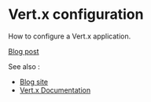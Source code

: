 # Vert.x configuration

How to configure a Vert.x application.

[Blog post](XXXXXXXXXXXXXXXXXXXXXX)

See also :

* [Blog site](https://gualtierotesta.wordpress.com)
* [Vert.x Documentation](https://vertx.io/docs/)


